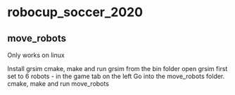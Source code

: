# robocup_soccer_2020

## move_robots
Only works on linux

Install grsim
cmake, make and run grsim from the bin folder
open grsim first
set to 6 robots - in the game tab on the left
Go into the move_robots folder. cmake, make and run move_robots

